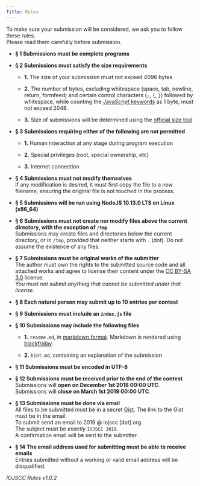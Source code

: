```yaml
---
Title: Rules
---
```


To make sure your submission will be considered, we ask you to follow these rules.<br>
Please read them carefully before submission.

- **§ 1 Submissions must be complete programs**

- **§ 2 Submissions must satisfy the size requirements**

    - **1.** The size of your submission must not exceed 4096 bytes

    - **2.** The number of bytes, excluding whitespace (space, tab, newline, return, formfeed)
    and certain control characters (`;`, `{`, `}`) followed by whitespace, while counting the
    [JavaScript keywords](https://developer.mozilla.org/en-US/docs/Web/JavaScript/Reference/Lexical_grammar#Keywords) as 1 byte, must not exceed 2048.

    - **3.** Size of submissions will be determined using the [official size tool](/size)

- **§ 3 Submissions requiring either of the following are not permitted**

    - **1.** Human interaction at any stage during program execution

    - **2.** Special privileges (root, special ownership, etc)

    - **3.** Internet connection

- **§ 4 Submissions must not modify themselves**<br>
If any modification is desired, it must first copy the file to a new filename,
ensuring the original file is not touched in the process.

- **§ 5 Submissions will be run using NodeJS 10.13.0 LTS on Linux (x86_64)**<br>

- **§ 6 Submissions must not create nor modify files above the current directory, with the exception of `/tmp`**<br>
Submissions may create files and directories below the current directory, or in `/tmp`, provided that neither starts with `.` (dot). Do not assume the existence of any files.

- **§ 7 Submissions must be original works of the submitter**<br>
The author must own the rights to the submitted source code and all attached works
and agree to license their content under the [CC BY-SA 3.0](https://creativecommons.org/licenses/by-sa/3.0/)
license.<br>
*You must not submit anything that cannot be submitted under that license.*

- **§ 8 Each natural person may submit up to 10 entries per contest**

- **§ 9 Submissions must include an `index.js` file**

- **§ 10 Submissions may include the following files**

    - **1.** `readme.md`, in [markdown format](https://daringfireball.net/projects/markdown/syntax). Markdown is rendered using [blackfriday](https://github.com/russross/blackfriday).

    - **2.** `hint.md`, containing an explanation of the submission

- **§ 11 Submissions must be encoded in UTF-8**

- **§ 12 Submissions must be received prior to the end of the contest**<br>
Submissions will **open on December 1st 2018 00:00 UTC**.<br>
Submissions will **close on March 1st 2019 00:00 UTC**.

- **§ 13 Submissions must be done via email**<br>
All files to be submitted must be in a secret [Gist](https://gist.github.com/).
The link to the Gist must be in the email.<br>
To submit send an email to 2019 @ iojscc [dot] org.<br>
The subject must be *exactly* `IOJSCC 2019`.<br>
A confirmation email will be sent to the submitter.

- **§ 14 The email address used for submitting must be able to receive emails**<br>
Entries submitted without a working or valid email address will be disqualified.


*IOJSCC Rules v1.0.2*

